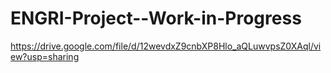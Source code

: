 # ENGRI-Project--Work-in-Progress
https://drive.google.com/file/d/12wevdxZ9cnbXP8Hlo_aQLuwvpsZ0XAql/view?usp=sharing
